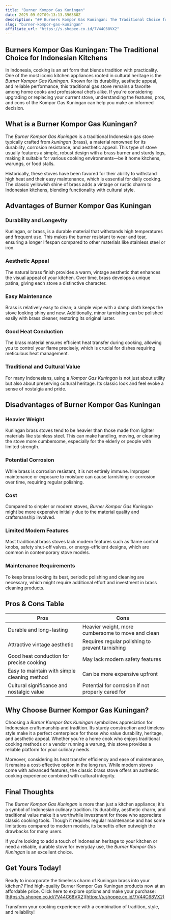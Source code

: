 ```yaml
---
title: "Burner Kompor Gas Kuningan"
date: 2025-09-02T09:13:13.396380Z
description: "## Burners Kompor Gas Kuningan: The Traditional Choice for Indonesian Kitchens..."
slug: "burner-kompor-gas-kuningan"
affiliate_url: "https://s.shopee.co.id/7V44C68VX2"
---
```

## Burners Kompor Gas Kuningan: The Traditional Choice for Indonesian Kitchens

In Indonesia, cooking is an art form that blends tradition with practicality. One of the most iconic kitchen appliances rooted in cultural heritage is the *Burner Kompor Gas Kuningan*. Known for its durability, aesthetic appeal, and reliable performance, this traditional gas stove remains a favorite among home cooks and professional chefs alike. If you're considering upgrading or replacing your current stove, understanding the features, pros, and cons of the Kompor Gas Kuningan can help you make an informed decision.

## What is a Burner Kompor Gas Kuningan?

The *Burner Kompor Gas Kuningan* is a traditional Indonesian gas stove typically crafted from *kuningan* (brass), a material renowned for its durability, corrosion resistance, and aesthetic appeal. This type of stove usually features a simple, robust design with a brass burner and sturdy legs, making it suitable for various cooking environments—be it home kitchens, warungs, or food stalls.

Historically, these stoves have been favored for their ability to withstand high heat and their easy maintenance, which is essential for daily cooking. The classic yellowish shine of brass adds a vintage or rustic charm to Indonesian kitchens, blending functionality with cultural style.

## Advantages of Burner Kompor Gas Kuningan

### Durability and Longevity
Kuningan, or brass, is a durable material that withstands high temperatures and frequent use. This makes the burner resistant to wear and tear, ensuring a longer lifespan compared to other materials like stainless steel or iron.

### Aesthetic Appeal
The natural brass finish provides a warm, vintage aesthetic that enhances the visual appeal of your kitchen. Over time, brass develops a unique patina, giving each stove a distinctive character.

### Easy Maintenance
Brass is relatively easy to clean; a simple wipe with a damp cloth keeps the stove looking shiny and new. Additionally, minor tarnishing can be polished easily with brass cleaner, restoring its original luster.

### Good Heat Conduction
The brass material ensures efficient heat transfer during cooking, allowing you to control your flame precisely, which is crucial for dishes requiring meticulous heat management.

### Traditional and Cultural Value
For many Indonesians, using a *Kompor Gas Kuningan* is not just about utility but also about preserving cultural heritage. Its classic look and feel evoke a sense of nostalgia and pride.

## Disadvantages of Burner Kompor Gas Kuningan

### Heavier Weight
Kuningan brass stoves tend to be heavier than those made from lighter materials like stainless steel. This can make handling, moving, or cleaning the stove more cumbersome, especially for the elderly or people with limited strength.

### Potential Corrosion
While brass is corrosion resistant, it is not entirely immune. Improper maintenance or exposure to moisture can cause tarnishing or corrosion over time, requiring regular polishing.

### Cost
Compared to simpler or modern stoves, *Burner Kompor Gas Kuningan* might be more expensive initially due to the material quality and craftsmanship involved.

### Limited Modern Features
Most traditional brass stoves lack modern features such as flame control knobs, safety shut-off valves, or energy-efficient designs, which are common in contemporary stove models.

### Maintenance Requirements
To keep brass looking its best, periodic polishing and cleaning are necessary, which might require additional effort and investment in brass cleaning products.

## Pros & Cons Table

| Pros                                           | Cons                                                      |
|------------------------------------------------|-----------------------------------------------------------|
| Durable and long-lasting                     | Heavier weight, more cumbersome to move and clean       |
| Attractive vintage aesthetic                  | Requires regular polishing to prevent tarnishing        |
| Good heat conduction for precise cooking     | May lack modern safety features                          |
| Easy to maintain with simple cleaning method | Can be more expensive upfront                            |
| Cultural significance and nostalgic value  | Potential for corrosion if not properly cared for     |

## Why Choose Burner Kompor Gas Kuningan?

Choosing a *Burner Kompor Gas Kuningan* symbolizes appreciation for Indonesian craftsmanship and tradition. Its sturdy construction and timeless style make it a perfect centerpiece for those who value durability, heritage, and aesthetic appeal. Whether you're a home cook who enjoys traditional cooking methods or a vendor running a warung, this stove provides a reliable platform for your culinary needs.

Moreover, considering its heat transfer efficiency and ease of maintenance, it remains a cost-effective option in the long run. While modern stoves come with advanced features, the classic brass stove offers an authentic cooking experience combined with cultural integrity.

## Final Thoughts

The *Burner Kompor Gas Kuningan* is more than just a kitchen appliance; it's a symbol of Indonesian culinary tradition. Its durability, aesthetic charm, and traditional value make it a worthwhile investment for those who appreciate classic cooking tools. Though it requires regular maintenance and has some limitations compared to modern models, its benefits often outweigh the drawbacks for many users.

If you're looking to add a touch of Indonesian heritage to your kitchen or need a reliable, durable stove for everyday use, the *Burner Kompor Gas Kuningan* is an excellent choice.

## Get Yours Today!

Ready to incorporate the timeless charm of Kuningan brass into your kitchen? Find high-quality Burner Kompor Gas Kuningan products now at an affordable price. Click here to explore options and make your purchase: [https://s.shopee.co.id/7V44C68VX2](https://s.shopee.co.id/7V44C68VX2)

Transform your cooking experience with a combination of tradition, style, and reliability!